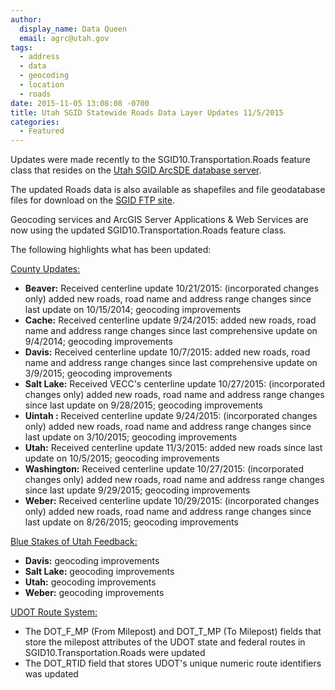 ```yaml
---
author:
  display_name: Data Queen
  email: agrc@utah.gov
tags:
  - address
  - data
  - geocoding
  - location
  - roads
date: 2015-11-05 13:08:08 -0700
title: Utah SGID Statewide Roads Data Layer Updates 11/5/2015
categories:
  - Featured
---
```

<p>Updates were made recently to the SGID10.Transportation.Roads feature class that resides on the <a href="{{ "/sgid-database/" | prepend: site.baseurl }}">Utah SGID ArcSDE database server</a>.</p>
<p>The updated Roads data is also available as shapefiles and file geodatabase files for download on the <a href="ftp://ftp.agrc.utah.gov/UtahSGID_Vector/UTM12_NAD83/TRANSPORTATION/PackagedData/_Statewide/UtahRoadAndHighwaySystem/">SGID FTP site</a>.</p>
<p>Geocoding services and ArcGIS Server Applications & Web Services are now using the updated SGID10.Transportation.Roads feature class.</p>
<p>The following highlights what has been updated:</p>
<p><span style="text-decoration: underline;">County Updates:</span></p>
<ul>
<li><strong>Beaver:</strong> Received centerline update 10/21/2015: (incorporated changes only) added new roads, road name and address range changes since last update on 10/15/2014; geocoding improvements</li>
<li><strong>Cache:</strong> Received centerline update 9/24/2015: added new roads, road name and address range changes since last comprehensive update on 9/4/2014; geocoding improvements</li>
<li><strong>Davis:</strong> Received centerline update 10/7/2015: added new roads, road name and address range changes since last comprehensive update on 3/9/2015; geocoding improvements</li>
<li><strong>Salt Lake:</strong> Received VECC's centerline update 10/27/2015: (incorporated changes only) added new roads, road name and address range changes since last update on 9/28/2015; geocoding improvements</li>
<li><strong>Uintah :</strong> Received centerline update 9/24/2015: (incorporated changes only) added new roads, road name and address range changes since last update on 3/10/2015; geocoding improvements</li>
<li><strong>Utah:</strong> Received centerline update 11/3/2015: added new roads since last update on 10/5/2015; geocoding improvements</li>
<li><strong>Washington:</strong> Received centerline update 10/27/2015: (incorporated changes only) added new roads, road name and address range changes since last update 9/29/2015; geocoding improvements</li>
<li><strong>Weber:</strong> Received centerline update 10/29/2015: (incorporated changes only) added new roads, road name and address range changes since last update on 8/26/2015; geocoding improvements</li>
</li>
</ul>
<p><span style="text-decoration: underline;">Blue Stakes of Utah Feedback:</span></p>
<ul>
<li><strong>Davis:</strong> geocoding improvements</li>
<li><strong>Salt Lake:</strong> geocoding improvements</li>
<li><strong>Utah:</strong> geocoding improvements</li>
<li><strong>Weber:</strong> geocoding improvements</li>
</ul>
<p><span style="text-decoration: underline;">UDOT Route System:</span></p>
<ul>
<li>The DOT_F_MP (From Milepost) and DOT_T_MP (To Milepost) fields that store the milepost attributes of the UDOT state and federal routes in SGID10.Transportation.Roads were updated</li>
<li>The DOT_RTID field that stores UDOT's unique numeric route identifiers was updated</li>
